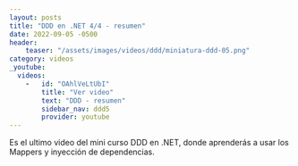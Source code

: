 ```yaml
---
layout: posts
title: "DDD en .NET 4/4 - resumen"
date: 2022-09-05 -0500
header:
    teaser: "/assets/images/videos/ddd/miniatura-ddd-05.png"
category: videos
_youtube: 
  videos:
    -   id: "OAhlVeLtUbI"
        title: "Ver video"
        text: "DDD - resumen" 
        sidebar_nav: ddd5
        provider: youtube
---
```


Es el ultimo video del mini curso DDD en .NET, donde aprenderás a usar los Mappers y inyección de dependencias.





